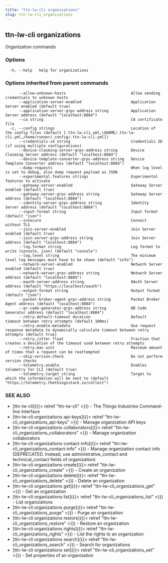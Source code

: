 ```yaml
---
title: "ttn-lw-cli organizations"
slug: ttn-lw-cli_organizations
---
```


## ttn-lw-cli organizations

Organization commands

### Options

```
  -h, --help   help for organizations
```

### Options inherited from parent commands

```
      --allow-unknown-hosts                             Allow sending credentials to unknown hosts
      --application-server-enabled                      Application Server enabled (default true)
      --application-server-grpc-address string          Application Server address (default "localhost:8884")
      --ca string                                       CA certificate file
  -c, --config strings                                  Location of the config files (default [.ttn-lw-cli.yml,\$HOME/.ttn-lw-cli.yml,/home/runner/.config/.ttn-lw-cli.yml])
      --credentials-id string                           Credentials ID (if using multiple configurations)
      --device-claiming-server-grpc-address string      Device Claiming Server address (default "localhost:8884")
      --device-template-converter-grpc-address string   Device Template Converter address (default "localhost:8884")
      --dump-requests                                   When log level is set to debug, also dump request payload as JSON
      --experimental.features strings                   Experimental features to activate
      --gateway-server-enabled                          Gateway Server enabled (default true)
      --gateway-server-grpc-address string              Gateway Server address (default "localhost:8884")
      --identity-server-grpc-address string             Identity Server address (default "localhost:8884")
      --input-format string                             Input format (default "json")
      --insecure                                        Connect without TLS
      --join-server-enabled                             Join Server enabled (default true)
      --join-server-grpc-address string                 Join Server address (default "localhost:8884")
      --log.format string                               Log format to write (console, json) (default "console")
      --log.level string                                The minimum level log messages must have to be shown (default "info")
      --network-server-enabled                          Network Server enabled (default true)
      --network-server-grpc-address string              Network Server address (default "localhost:8884")
      --oauth-server-address string                     OAuth Server address (default "https://localhost/oauth")
      --output-format string                            Output format (default "json")
      --packet-broker-agent-grpc-address string         Packet Broker Agent address (default "localhost:8884")
      --qr-code-generator-grpc-address string           QR Code Generator address (default "localhost:8884")
      --retry.default-timeout duration                  Default timeout between retry attempts (default 100ms)
      --retry.enable-metadata                           Use request response metadata to dynamically calculate timeout between retry attempts (default true)
      --retry.jitter float                              Fraction that creates a deviation of the timeout used between retry attempts
      --retry.max uint                                  Maximum amount of times that a request can be reattempted
      --skip-version-check                              Do not perform version checks
      --telemetry.enable                                Enables telemetry for CLI (default true)
      --telemetry.target string                         Target to which the information will be sent to (default "https://telemetry.thethingsstack.io/collect")
```

### SEE ALSO

* [ttn-lw-cli]({{< relref "ttn-lw-cli" >}})	 - The Things Industries Command-line Interface
* [ttn-lw-cli organizations api-keys]({{< relref "ttn-lw-cli_organizations_api-keys" >}})	 - Manage organization API keys
* [ttn-lw-cli organizations collaborators]({{< relref "ttn-lw-cli_organizations_collaborators" >}})	 - Manage organization collaborators
* [ttn-lw-cli organizations contact-info]({{< relref "ttn-lw-cli_organizations_contact-info" >}})	 - Manage organization contact info (DEPRECATED. Instead, use administrative_contact and technical_contact fields of organization)
* [ttn-lw-cli organizations create]({{< relref "ttn-lw-cli_organizations_create" >}})	 - Create an organization
* [ttn-lw-cli organizations delete]({{< relref "ttn-lw-cli_organizations_delete" >}})	 - Delete an organization
* [ttn-lw-cli organizations get]({{< relref "ttn-lw-cli_organizations_get" >}})	 - Get an organization
* [ttn-lw-cli organizations list]({{< relref "ttn-lw-cli_organizations_list" >}})	 - List organizations
* [ttn-lw-cli organizations purge]({{< relref "ttn-lw-cli_organizations_purge" >}})	 - Purge an organization
* [ttn-lw-cli organizations restore]({{< relref "ttn-lw-cli_organizations_restore" >}})	 - Restore an organization
* [ttn-lw-cli organizations rights]({{< relref "ttn-lw-cli_organizations_rights" >}})	 - List the rights to an organization
* [ttn-lw-cli organizations search]({{< relref "ttn-lw-cli_organizations_search" >}})	 - Search for organizations
* [ttn-lw-cli organizations set]({{< relref "ttn-lw-cli_organizations_set" >}})	 - Set properties of an organization

